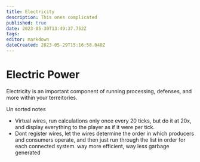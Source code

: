 ```yaml
---
title: Electricity
description: This ones complicated
published: true
date: 2023-05-30T13:49:37.752Z
tags: 
editor: markdown
dateCreated: 2023-05-29T15:16:58.040Z
---
```


# Electric Power
Electricity is an important component of running processing, defenses, and more within your terreitories.


Un sorted notes
- Virtual wires, run calculations only once every 20 ticks, but do it at 20x, and display everything to the player as if it were per tick.
- Dont register wires, let the wires determine the order in which producers and consumers operate, and then just run through the list in order for each connected system. way more efficient, way less garbage generated